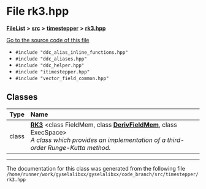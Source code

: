 

# File rk3.hpp



[**FileList**](files.md) **>** [**src**](dir_68267d1309a1af8e8297ef4c3efbcdba.md) **>** [**timestepper**](dir_ddbbe171637b3a2a6c78c931b02a7373.md) **>** [**rk3.hpp**](rk3_8hpp.md)

[Go to the source code of this file](rk3_8hpp_source.md)



* `#include "ddc_alias_inline_functions.hpp"`
* `#include "ddc_aliases.hpp"`
* `#include "ddc_helper.hpp"`
* `#include "itimestepper.hpp"`
* `#include "vector_field_common.hpp"`















## Classes

| Type | Name |
| ---: | :--- |
| class | [**RK3**](classRK3.md) &lt;class FieldMem, class [**DerivFieldMem**](classDerivFieldMem.md), class ExecSpace&gt;<br>_A class which provides an implementation of a third-order Runge-Kutta method._  |



















































------------------------------
The documentation for this class was generated from the following file `/home/runner/work/gyselalibxx/gyselalibxx/code_branch/src/timestepper/rk3.hpp`

